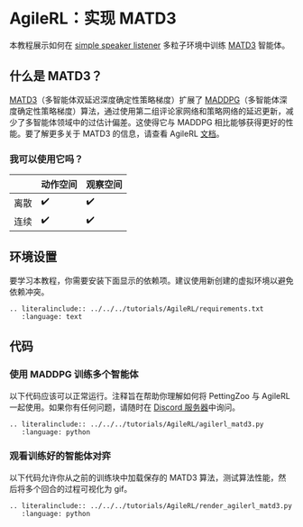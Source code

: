 # AgileRL：实现 MATD3
本教程展示如何在 [simple speaker listener](https://pettingzoo.farama.org/environments/mpe/simple_speaker_listener/) 多粒子环境中训练 [MATD3](https://agilerl.readthedocs.io/en/latest/api/algorithms/matd3.html) 智能体。

## 什么是 MATD3？
[MATD3](https://agilerl.readthedocs.io/en/latest/api/algorithms/matd3.html)（多智能体双延迟深度确定性策略梯度）扩展了 [MADDPG](https://agilerl.readthedocs.io/en/latest/api/algorithms/maddpg.html)（多智能体深度确定性策略梯度）算法，通过使用第二组评论家网络和策略网络的延迟更新，减少了多智能体领域中的过估计偏差。这使得它与 MADDPG 相比能够获得更好的性能。要了解更多关于 MATD3 的信息，请查看 AgileRL [文档](https://agilerl.readthedocs.io/en/latest/api/algorithms/matd3.html)。

### 我可以使用它吗？

|   | 动作空间 | 观察空间 |
|---|--------------|-------------------|
|离散  | ✔️           | ✔️                |
|连续   | ✔️           | ✔️                |

## 环境设置

要学习本教程，你需要安装下面显示的依赖项。建议使用新创建的虚拟环境以避免依赖冲突。
```{eval-rst}
.. literalinclude:: ../../../tutorials/AgileRL/requirements.txt
   :language: text
```

## 代码
### 使用 MADDPG 训练多个智能体
以下代码应该可以正常运行。注释旨在帮助你理解如何将 PettingZoo 与 AgileRL 一起使用。如果你有任何问题，请随时在 [Discord 服务器](https://discord.com/invite/eB8HyTA2ux)中询问。

```{eval-rst}
.. literalinclude:: ../../../tutorials/AgileRL/agilerl_matd3.py
   :language: python
```

### 观看训练好的智能体对弈
以下代码允许你从之前的训练块中加载保存的 MATD3 算法，测试算法性能，然后将多个回合的过程可视化为 gif。
```{eval-rst}
.. literalinclude:: ../../../tutorials/AgileRL/render_agilerl_matd3.py
   :language: python
```
